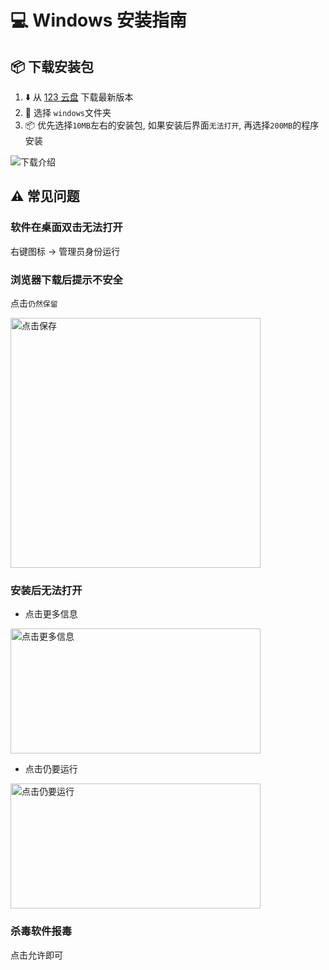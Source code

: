 # :computer: Windows 安装指南

## :package: 下载安装包

1. :arrow_down: 从 [123 云盘](https://www.123912.com/s/YJhWTd-xa1Wh) 下载最新版本
2. :file_folder: 选择 `windows`文件夹
3. :package: 优先选择`10MB`左右的安装包, 如果安装后界面`无法打开`, 再选择`200MB`的程序安装  

![下载介绍](/assets/guide/windows/windows-download-step1.png)


## :warning: 常见问题

### 软件在桌面双击无法打开

右键图标 -> 管理员身份运行

### 浏览器下载后提示不安全
点击`仍然保留`

<img src="/assets/guide/windows/windows-download-warn1.png" alt="点击保存" width="400" />

### 安装后无法打开

* 点击更多信息
<img src="/assets/guide/windows/windows-install-warn1-setp1.png" alt="点击更多信息" width="400" height="200"/>

* 点击仍要运行
<img src="/assets/guide/windows/windows-install-warn1-setp2.png" alt="点击仍要运行" width="400" height="200"/>

### 杀毒软件报毒

点击允许即可
